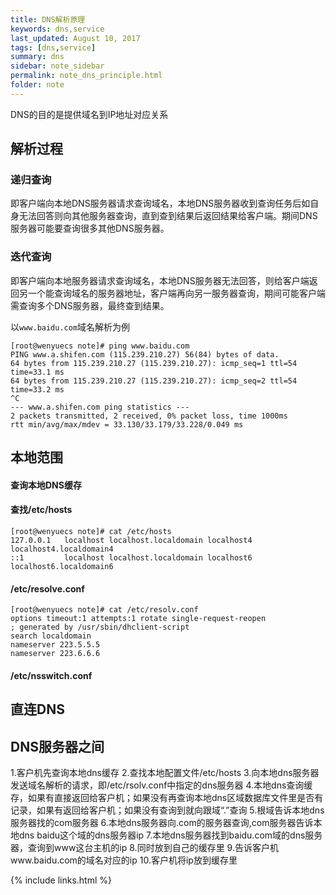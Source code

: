 ```yaml
---
title: DNS解析原理
keywords: dns,service 
last_updated: August 10, 2017
tags: [dns,service]
summary: dns 
sidebar: note_sidebar
permalink: note_dns_principle.html
folder: note 
---
```


DNS的目的是提供域名到IP地址对应关系

## 解析过程
### 递归查询
即客户端向本地DNS服务器请求查询域名，本地DNS服务器收到查询任务后如自身无法回答则向其他服务器查询，直到查到结果后返回结果给客户端。期间DNS服务器可能要查询很多其他DNS服务器。
### 迭代查询
即客户端向本地服务器请求查询域名，本地DNS服务器无法回答，则给客户端返回另一个能查询域名的服务器地址，客户端再向另一服务器查询，期间可能客户端需查询多个DNS服务器，最终查到结果。

以`www.baidu.com`域名解析为例

```
[root@wenyuecs note]# ping www.baidu.com
PING www.a.shifen.com (115.239.210.27) 56(84) bytes of data.
64 bytes from 115.239.210.27 (115.239.210.27): icmp_seq=1 ttl=54 time=33.1 ms
64 bytes from 115.239.210.27 (115.239.210.27): icmp_seq=2 ttl=54 time=33.2 ms
^C
--- www.a.shifen.com ping statistics ---
2 packets transmitted, 2 received, 0% packet loss, time 1000ms
rtt min/avg/max/mdev = 33.130/33.179/33.228/0.049 ms
```

## 本地范围

#### 查询本地DNS缓存

#### 查找/etc/hosts

```
[root@wenyuecs note]# cat /etc/hosts
127.0.0.1   localhost localhost.localdomain localhost4 localhost4.localdomain4
::1         localhost localhost.localdomain localhost6 localhost6.localdomain6
```

#### /etc/resolve.conf
```
[root@wenyuecs note]# cat /etc/resolv.conf 
options timeout:1 attempts:1 rotate single-request-reopen
; generated by /usr/sbin/dhclient-script
search localdomain
nameserver 223.5.5.5
nameserver 223.6.6.6
```

#### /etc/nsswitch.conf
## 直连DNS

## DNS服务器之间


1.客户机先查询本地dns缓存
2.查找本地配置文件/etc/hosts
3.向本地dns服务器发送域名解析的请求，即/etc/rsolv.conf中指定的dns服务器
4.本地dns查询缓存，如果有直接返回给客户机；如果没有再查询本地dns区域数据库文件里是否有记录，如果有返回给客户机；如果没有查询到就向跟域“.”查询
5.根域告诉本地dns服务器找的com服务器
6.本地dns服务器向.com的服务器查询,com服务器告诉本地dns baidu这个域的dns服务器ip
7.本地dns服务器找到baidu.com域的dns服务器，查询到www这台主机的ip
8.同时放到自己的缓存里
9.告诉客户机www.baidu.com的域名对应的ip
10.客户机将ip放到缓存里






{% include links.html %}
